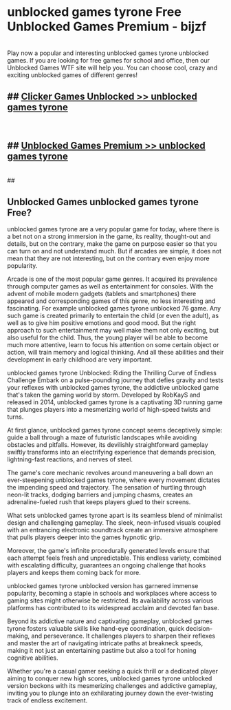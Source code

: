 # unblocked games tyrone  Free Unblocked Games Premium - bijzf <br>
<br>
Play now a popular and interesting unblocked games tyrone unblocked games. If you are looking for free games for school and office, then our Unblocked Games WTF site will help you. You can choose cool, crazy and exciting unblocked games of different genres!


## ##  [Clicker Games Unblocked >> unblocked games tyrone](http://freeplayer.one?title=unblocked_games_tyrone&ref=UGames)
  <br>

##  ## [Unblocked Games Premium >> unblocked games tyrone](http://freeplayer.one?title=unblocked_games_tyrone&ref=UGames)
  <br>
  ##



## Unblocked Games unblocked games tyrone Free?

unblocked games tyrone are a very popular game for today, where there is a bet not on a strong immersion in the game, its reality, thought-out and details, but on the contrary, make the game on purpose easier so that you can turn on and not understand much. But if arcades are simple, it does not mean that they are not interesting, but on the contrary even enjoy more popularity.

Arcade is one of the most popular game genres. It acquired its prevalence through computer games as well as entertainment for consoles. With the advent of mobile modern gadgets (tablets and smartphones) there appeared and corresponding games of this genre, no less interesting and fascinating. For example unblocked games tyrone unblocked 76 game. Any such game is created primarily to entertain the child (or even the adult), as well as to give him positive emotions and good mood. But the right approach to such entertainment may well make them not only exciting, but also useful for the child. Thus, the young player will be able to become much more attentive, learn to focus his attention on some certain object or action, will train memory and logical thinking. And all these abilities and their development in early childhood are very important.

unblocked games tyrone Unblocked: Riding the Thrilling Curve of Endless Challenge
Embark on a pulse-pounding journey that defies gravity and tests your reflexes with unblocked games tyrone, the addictive unblocked game that's taken the gaming world by storm. Developed by RobKayS and released in 2014, unblocked games tyrone is a captivating 3D running game that plunges players into a mesmerizing world of high-speed twists and turns.

At first glance, unblocked games tyrone concept seems deceptively simple: guide a ball through a maze of futuristic landscapes while avoiding obstacles and pitfalls. However, its devilishly straightforward gameplay swiftly transforms into an electrifying experience that demands precision, lightning-fast reactions, and nerves of steel.

The game's core mechanic revolves around maneuvering a ball down an ever-steepening unblocked games tyrone, where every movement dictates the impending speed and trajectory. The sensation of hurtling through neon-lit tracks, dodging barriers and jumping chasms, creates an adrenaline-fueled rush that keeps players glued to their screens.

What sets unblocked games tyrone apart is its seamless blend of minimalist design and challenging gameplay. The sleek, neon-infused visuals coupled with an entrancing electronic soundtrack create an immersive atmosphere that pulls players deeper into the games hypnotic grip.

Moreover, the game's infinite procedurally generated levels ensure that each attempt feels fresh and unpredictable. This endless variety, combined with escalating difficulty, guarantees an ongoing challenge that hooks players and keeps them coming back for more.

unblocked games tyrone unblocked version has garnered immense popularity, becoming a staple in schools and workplaces where access to gaming sites might otherwise be restricted. Its availability across various platforms has contributed to its widespread acclaim and devoted fan base.

Beyond its addictive nature and captivating gameplay, unblocked games tyrone fosters valuable skills like hand-eye coordination, quick decision-making, and perseverance. It challenges players to sharpen their reflexes and master the art of navigating intricate paths at breakneck speeds, making it not just an entertaining pastime but also a tool for honing cognitive abilities.

Whether you're a casual gamer seeking a quick thrill or a dedicated player aiming to conquer new high scores, unblocked games tyrone unblocked version beckons with its mesmerizing challenges and addictive gameplay, inviting you to plunge into an exhilarating journey down the ever-twisting track of endless excitement.